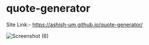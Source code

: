 # quote-generator
Site Link:- https://ashish-um.github.io/quote-generator/

![Screenshot (6)](https://user-images.githubusercontent.com/83769253/234012049-04f6a95d-7e39-4d9b-9863-03ac955317ee.png)
